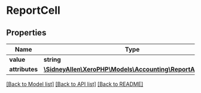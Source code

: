 # ReportCell

## Properties
Name | Type | Description | Notes
------------ | ------------- | ------------- | -------------
**value** | **string** |  | [optional] 
**attributes** | [**\SidneyAllen\XeroPHP\Models\Accounting\ReportAttribute[]**](ReportAttribute.md) |  | [optional] 

[[Back to Model list]](../README.md#documentation-for-models) [[Back to API list]](../README.md#documentation-for-api-endpoints) [[Back to README]](../README.md)


